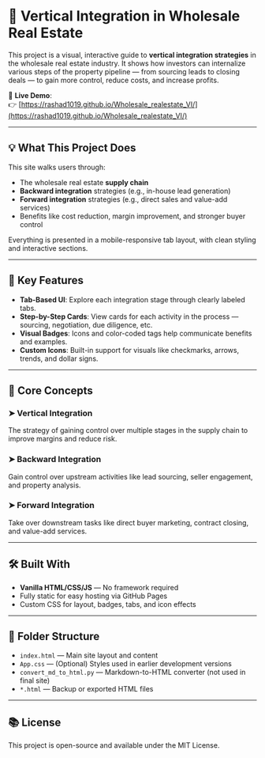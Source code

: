 # 🏢 Vertical Integration in Wholesale Real Estate

This project is a visual, interactive guide to **vertical integration strategies** in the wholesale real estate industry. It shows how investors can internalize various steps of the property pipeline — from sourcing leads to closing deals — to gain more control, reduce costs, and increase profits.

🔗 **Live Demo**:  
👉 [https://rashad1019.github.io/Wholesale_realestate_VI/](https://rashad1019.github.io/Wholesale_realestate_VI/)

---

## 💡 What This Project Does

This site walks users through:

- The wholesale real estate **supply chain**
- **Backward integration** strategies (e.g., in-house lead generation)
- **Forward integration** strategies (e.g., direct sales and value-add services)
- Benefits like cost reduction, margin improvement, and stronger buyer control

Everything is presented in a mobile-responsive tab layout, with clean styling and interactive sections.

---

## 📸 Key Features

- **Tab-Based UI**: Explore each integration stage through clearly labeled tabs.
- **Step-by-Step Cards**: View cards for each activity in the process — sourcing, negotiation, due diligence, etc.
- **Visual Badges**: Icons and color-coded tags help communicate benefits and examples.
- **Custom Icons**: Built-in support for visuals like checkmarks, arrows, trends, and dollar signs.

---

## 🧠 Core Concepts

### ➤ Vertical Integration  
The strategy of gaining control over multiple stages in the supply chain to improve margins and reduce risk.

### ➤ Backward Integration  
Gain control over upstream activities like lead sourcing, seller engagement, and property analysis.

### ➤ Forward Integration  
Take over downstream tasks like direct buyer marketing, contract closing, and value-add services.

---

## 🛠 Built With

- **Vanilla HTML/CSS/JS** — No framework required
- Fully static for easy hosting via GitHub Pages
- Custom CSS for layout, badges, tabs, and icon effects

---

## 📁 Folder Structure

- `index.html` — Main site layout and content  
- `App.css` — (Optional) Styles used in earlier development versions  
- `convert_md_to_html.py` — Markdown-to-HTML converter (not used in final site)  
- `*.html` — Backup or exported HTML files  

---

## 📚 License

This project is open-source and available under the MIT License.
